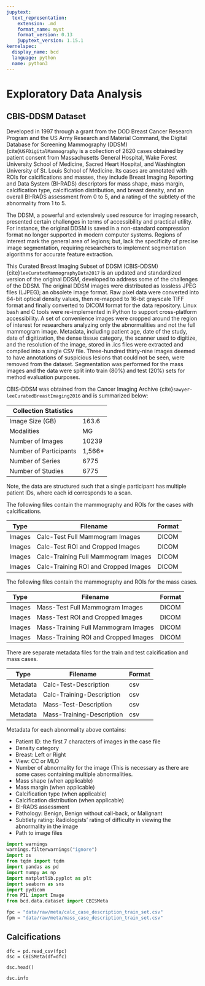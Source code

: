```yaml
---
jupytext:
  text_representation:
    extension: .md
    format_name: myst
    format_version: 0.13
    jupytext_version: 1.15.1
kernelspec:
  display_name: bcd
  language: python
  name: python3
---
```


# Exploratory Data Analysis
## CBIS-DDSM Dataset
Developed in 1997 through a grant from the DOD Breast Cancer Research Program and the US Army Research and Material Command, the Digital Database for Screening Mammography (DDSM) {cite}`USFDigitalMammography` is a collection of 2620 cases obtained by patient consent from Massachusetts General Hospital, Wake Forest University School of Medicine, Sacred Heart Hospital, and Washington University of St. Louis School of Medicine. Its cases are annotated with ROIs for calcifications and masses, they include Breast Imaging Reporting and Data System (BI-RADS) descriptors for mass shape, mass margin, calcification type, calcification distribution, and breast density, and an overall BI-RADS assessment from 0 to 5, and a rating of the subtlety of the abnormality from 1 to 5.

The DDSM, a powerful and extensively used resource for imaging research, presented certain challenges in terms of accessibility and practical utility. For instance, the original DDSM is saved in a non-standard compression format no longer supported in modern computer systems. Regions of interest mark the general area of legions; but, lack the specificity of precise image segmentation, requiring researchers to implement segmentation algorithms for accurate feature extraction.

This Curated Breast Imaging Subset of DDSM (CBIS-DDSM) {cite}`leeCuratedMammographyData2017` is an updated and standardized version of the original DDSM, developed to address some of the challenges of the DDSM. The original DDSM images were distributed as lossless JPEG files (LJPEG); an obsolete image format. Raw pixel data were converted into 64-bit optical density values, then re-mapped to 16-bit grayscale TIFF format and finally converted to DICOM format for the data repository. Linux bash and C tools were re-implemented in Python to support cross-platform accessibility. A set of convenience images were cropped around the region of interest for researchers analyzing only the abnormalities and not the full mammogram image. Metadata, including patient age, date of the study, date of digitization, the dense tissue category, the scanner used to digitize, and the resolution of the image, stored in .ics files were extracted and compiled into a single CSV file. Three-hundred thirty-nine images deemed to have annotations of suspicious lesions that could not be seen, were removed from the dataset.  Segmentation was performed for the mass images and the data were split into train (80%) and test (20%) sets for method evaluation purposes.

CBIS-DDSM was obtained from the Cancer Imaging Archive {cite}`sawyer-leeCuratedBreastImaging2016` and is summarized below:

| Collection Statistics  |        |
|------------------------|--------|
| Image Size (GB)        | 163.6  |
| Modalities             | MG     |
| Number of Images       | 10239  |
| Number of Participants | 1,566* |
| Number of Series       | 6775   |
| Number of Studies      | 6775   |

Note, the data are structured such that a single participant has multiple patient IDs, where each id corresponds to a scan.

The following files contain the mammography and ROIs for the cases with calcifications.

| Type   | Filename                              | Format |
|--------|---------------------------------------|--------|
| Images | Calc-Test Full Mammogram Images       | DICOM  |
| Images | Calc-Test ROI and Cropped Images      | DICOM  |
| Images | Calc-Training Full Mammogram Images   | DICOM  |
| Images | Calc-Training ROI and Cropped Images  | DICOM  |

The following files contain the mammography and ROIs for the mass cases.

| Type   | Filename                              | Format |
|--------|---------------------------------------|--------|
| Images | Mass-Test Full Mammogram Images       | DICOM  |
| Images | Mass-Test ROI and Cropped Images      | DICOM  |
| Images | Mass-Training Full Mammogram Images   | DICOM  |
| Images | Mass-Training ROI and Cropped Images  | DICOM  |

There are separate metadata files for the train and test calcification and mass cases.

| Type     | Filename                   | Format |
|----------|----------------------------|--------|
| Metadata | Calc-Test-Description      | csv    |
| Metadata | Calc-Training-Description  | csv    |
| Metadata | Mass-Test-Description      | csv    |
| Metadata | Mass-Training-Description  | csv    |

Metadata for each abnormality above contains:
- Patient ID: the first 7 characters of images in the case file
- Density category
- Breast: Left or Right
- View: CC or MLO
- Number of abnormality for the image (This is necessary as there are some cases containing multiple abnormalities.
- Mass shape (when applicable)
- Mass margin (when applicable)
- Calcification type (when applicable)
- Calcification distribution (when applicable)
- BI-RADS assessment
- Pathology: Benign, Benign without call-back, or Malignant
- Subtlety rating: Radiologists’ rating of difficulty in viewing the abnormality in the image
- Path to image files

```python
import warnings
warnings.filterwarnings("ignore")
import os
from tqdm import tqdm
import pandas as pd
import numpy as np
import matplotlib.pyplot as plt
import seaborn as sns
import pydicom
from PIL import Image
from bcd.data.dataset import CBISMeta
```

```python
fpc = "data/raw/meta/calc_case_description_train_set.csv"
fpm = "data/raw/meta/mass_case_description_train_set.csv"
```

## Calcifications

```{code-cell} ipython3
dfc = pd.read_csv(fpc)
dsc = CBISMeta(df=dfc)
```

```{code-cell} ipython3
dsc.head()
```

```{code-cell} ipython3
dsc.info
```

